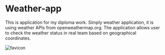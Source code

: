 # Weather-app

This is application for my diploma work. Simply weather application, it is using weather APIs from openweathermap.org. The application allows user to check the weather status in real team based on geographical coordinates.

![favicon](https://user-images.githubusercontent.com/29797221/82878998-a008b200-9f3c-11ea-82fc-bfb54e8f2258.png)
